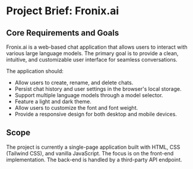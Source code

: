 # Project Brief: Fronix.ai

## Core Requirements and Goals

Fronix.ai is a web-based chat application that allows users to interact with various large language models. The primary goal is to provide a clean, intuitive, and customizable user interface for seamless conversations.

The application should:
- Allow users to create, rename, and delete chats.
- Persist chat history and user settings in the browser's local storage.
- Support multiple language models through a model selector.
- Feature a light and dark theme.
- Allow users to customize the font and font weight.
- Provide a responsive design for both desktop and mobile devices.

## Scope

The project is currently a single-page application built with HTML, CSS (Tailwind CSS), and vanilla JavaScript. The focus is on the front-end implementation. The back-end is handled by a third-party API endpoint.
